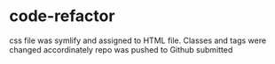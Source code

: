 # code-refactor
css file was symlify and assigned to HTML file. Classes and tags were changed accordinately
repo was pushed to Github
submitted 
